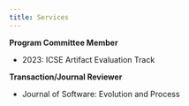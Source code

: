 ```yaml
---
title: Services
---
```


**Program Committee Member**
- 2023: ICSE Artifact Evaluation Track

**Transaction/Journal Reviewer**
- Journal of Software: Evolution and Process